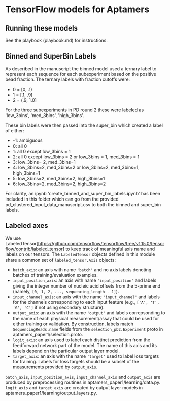 # TensorFlow models for Aptamers

## Running these models

See the playbook (playbook.md) for instructions.

## Binned and SuperBin Labels

As described in the manuscript the binned model used a ternary label to
represent each sequence for each subexperiment based on the positive bead
fraction. The ternary labels with fraction cutoffs were:

-   0 = [0, .1)
-   1 = [.1, .9]
-   2 = (.9, 1.0]

For the three subexperiments in PD round 2 these were labeled as 'low_3bins',
'med_3bins', 'high_3bins'.

These bin labels were then passed into the super_bin which created a label of
either:

-   -1: ambiguous
-   0: all 0
-   1: all 0 except low_3bins = 1
-   2: all 0 except low_3bins = 2 or low_3bins = 1, med_3bins = 1
-   3: low_3bins= 2, med_3bins=1
-   4: low_3bins=2, med_3bins=2 or low_3bins=2, med_3bins=1, high_3bins=1
-   5: low_3bins=2, med_3bins=2, high_3bins=1
-   6: low_3bins=2, med_3bins=2, high_3bins=2

For clarity, an ipynb 'create_binned_and_super_bin_labels.ipynb' has been
included in this folder which can go from the provided
pd_clustered_input_data_manuscript.csv to both the binned and super_bin labels.

## Labeled axes

We use LabeledTensor[https://github.com/tensorflow/tensorflow/tree/v1.15.0/tensorflow/contrib/labeled_tensor] to keep track of meaningful
axis name and labels on our tensors. The `LabeledTensor` objects defined in this
module share a common set of `labeled_tensor.Axis` objects:

- `batch_axis`: an axis with name `'batch'` and no axis labels denoting batches
  of training/evaluation examples.
- `input_position_axis`: an axis with name `'input_position'` and labels
  giving the integer number of nucleic acid offsets from the 5-prime end
  (namely, `[0, 1, 2, ..., sequencing_length - 1]`).
- `input_channel_axis`: an axis with the name `'input_channel'` and labels for
  the channels corresponding to each input feature (e.g., `['A', 'T', 'G', 'C']`
  if not using secondary structure).
- `output_axis`: an axis with the name `'output'` and labels correpsonding to
  the name of each physical measurement/assay that could be used for either
  training or validation. By construction, labels match `SequencingReads.name`
  fields from the
  `selection_pb2.Experiment` proto in aptamers_paper1/selection.proto.
- `logit_axis`: an axis used to label each distinct prediction from the
  feedforward network part of the model. The name of this axis and its labels
  depend on the particular output layer model.
- `target_axis`: an axis with the name `'target'` used to label loss targets for
  training. Labels for loss targets should be a subset of the measurements
  provided by `output_axis`.

`batch_axis`, `input_position_axis`, `input_channel_axis` and `output_axis` are
produced by preprocessing routines in aptamers_paper1/learning/data.py.
`logit_axis` and `target_axis` are created by
 output layer models in aptamers_paper1/learning/output_layers.py.
